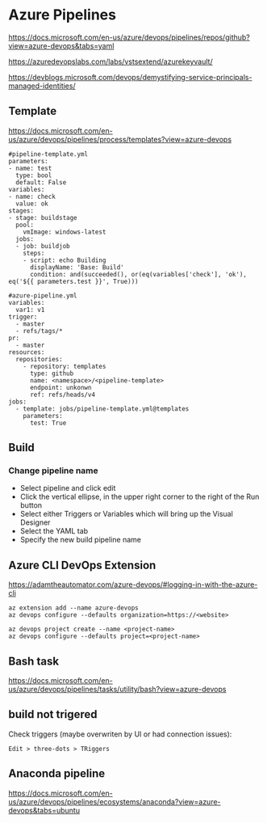 # Azure Pipelines

https://docs.microsoft.com/en-us/azure/devops/pipelines/repos/github?view=azure-devops&tabs=yaml

https://azuredevopslabs.com/labs/vstsextend/azurekeyvault/

https://devblogs.microsoft.com/devops/demystifying-service-principals-managed-identities/

## Template
https://docs.microsoft.com/en-us/azure/devops/pipelines/process/templates?view=azure-devops
```
#pipeline-template.yml
parameters:
- name: test
  type: bool
  default: False
variables:
- name: check
  value: ok   
stages:
- stage: buildstage
  pool:
    vmImage: windows-latest
  jobs:
  - job: buildjob
    steps:
    - script: echo Building
      displayName: 'Base: Build'
      condition: and(succeeded(), or(eq(variables['check'], 'ok'), eq('${{ parameters.test }}', True)))
```

```
#azure-pipeline.yml
variables:
  var1: v1
trigger:
  - master
  - refs/tags/*
pr:
  - master
resources:
  repositories:
    - repository: templates
      type: github
      name: <namespace>/<pipeline-template>
      endpoint: unkonwn
      ref: refs/heads/v4
jobs:
  - template: jobs/pipeline-template.yml@templates
    parameters:
      test: True
```

## Build
### Change pipeline name
- Select pipeline and click edit
- Click the vertical ellipse, in the upper right corner to the right of the Run button
- Select either Triggers or Variables which will bring up the Visual Designer
- Select the YAML tab
- Specify the new build pipeline name

## Azure CLI DevOps Extension
https://adamtheautomator.com/azure-devops/#logging-in-with-the-azure-cli
```
az extension add --name azure-devops
az devops configure --defaults organization=https://<website>

az devops project create --name <project-name>
az devops configure --defaults project=<project-name>
```

## Bash task
https://docs.microsoft.com/en-us/azure/devops/pipelines/tasks/utility/bash?view=azure-devops

## build not trigered
Check triggers (maybe overwriten by UI or had connection issues):
```
Edit > three-dots > TRiggers
```

## Anaconda pipeline
https://docs.microsoft.com/en-us/azure/devops/pipelines/ecosystems/anaconda?view=azure-devops&tabs=ubuntu
